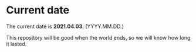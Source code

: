 # Current date

The current date is **2021.04.03.** (YYYY.MM.DD.)

This repository will be good when the world ends, so we will know how long it lasted.